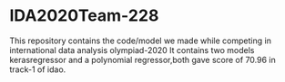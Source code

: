 # IDA2020Team-228
This repository contains the code/model we made while competing in international data analysis olympiad-2020
It contains two models kerasregressor and a polynomial regressor,both gave score of 70.96 in track-1 of idao.


